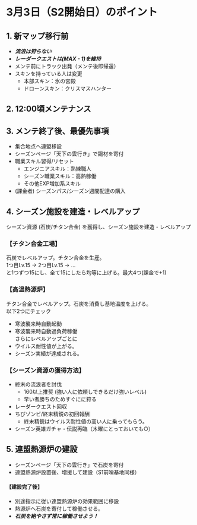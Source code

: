 # 3月3日（S2開始日）のポイント

## 1. 新マップ移行前
- ***流浪は狩らない***
- ***レーダークエストは(MAX - 1)を維持***
- メンテ前にトラック出発（メンテ後即帰還）
- スキンを持っている人は変更
    - 本部スキン：氷の宮殿
    - ドローンスキン：クリスマスハンター

## 2. 12:00頃メンテナンス

## 3. メンテ終了後、最優先事項
- 集合地点へ連盟移設
- シーズンページ「天下の雲行き」で鋼材を寄付
- 職業スキル習得/リセット
    - エンジニアスキル：熟練職人
    - シーズン職業スキル：高熱稼働
    - その他EXP増加系スキル
- (課金者) シーズンパス/シーズン週間配達の購入

## 4. シーズン施設を建造・レベルアップ
シーズン資源 (石炭/チタン合金) を獲得し、シーズン施設を建造・レベルアップ  

### 【チタン合金工場】
石炭でレベルアップ。チタン合金を生産。  
 1つ目Lv.15 → 2つ目Lv.15 → …  
と1つずつ15にし、全て15にしたら均等に上げる。最大4つ(課金で+1)  

### 【高温熱源炉】
チタン合金でレベルアップ。石炭を消費し基地温度を上げる。  
以下2つにチェック  
- 寒波襲来時自動起動
- 寒波襲来時自動過負荷稼働  
さらにレベルアップごとに  
- ウイルス耐性値が上がる。
- シーズン実績が達成される。

### 【シーズン資源の獲得方法】
- 終末の流浪者を討伐
    - 160以上推奨 (強い人に依頼しできるだけ強いレベル)
    - 早い者勝ちのためすぐにに狩る
- レーダークエスト回収
- ちびゾンビ/終末精鋭の初回報酬
    - 終末精鋭はウイルス耐性値の高い人に乗ってもらう。
- シーズン英雄ガチャ・伝説再臨（木曜にとっておいても○）

## 5. 連盟熱源炉の建設
- シーズンページ「天下の雲行き」で石炭を寄付
- 連盟熱源炉設置後、増援して建設（S1前哨基地同様）
#### 【建設完了後】
- 別途指示に従い連盟熱源炉の効果範囲に移設
- 熱源炉へ石炭を寄付して稼働させる。
- ***石炭を絶やさず常に稼働させよう！***
